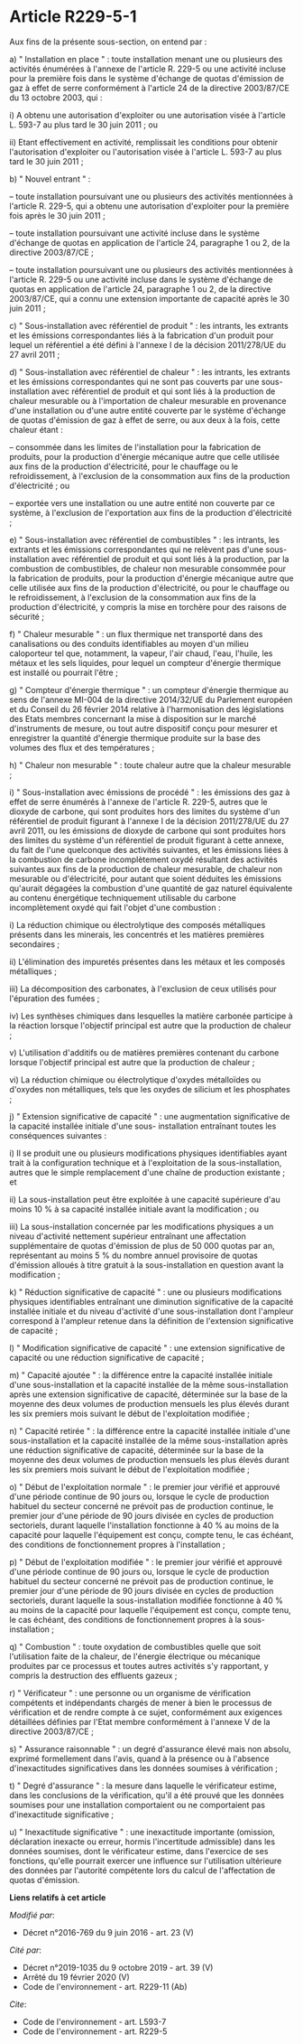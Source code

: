 # Article R229-5-1

Aux fins de la présente sous-section, on entend par :

a) " Installation en place " : toute installation menant une ou plusieurs des activités énumérées à l'annexe de l'article R.
229-5 ou une activité incluse pour la première fois dans le système d'échange de quotas d'émission de gaz à effet de serre
conformément à l'article 24 de la directive 2003/87/CE du 13 octobre 2003, qui :

i) A obtenu une autorisation d'exploiter ou une autorisation visée à l'article L. 593-7 au plus tard le 30 juin 2011 ; ou

ii) Etant effectivement en activité, remplissait les conditions pour obtenir l'autorisation d'exploiter ou l'autorisation
visée à l'article L. 593-7 au plus tard le 30 juin 2011 ;

b) " Nouvel entrant " :

– toute installation poursuivant une ou plusieurs des activités mentionnées à l'article R. 229-5, qui a obtenu une
autorisation d'exploiter pour la première fois après le 30 juin 2011 ;

– toute installation poursuivant une activité incluse dans le système d'échange de quotas en application de l'article 24,
paragraphe 1 ou 2, de la directive 2003/87/CE ;

– toute installation poursuivant une ou plusieurs des activités mentionnées à l'article R. 229-5 ou une activité incluse dans
le système d'échange de quotas en application de l'article 24, paragraphe 1 ou 2, de la directive 2003/87/CE, qui a connu une
extension importante de capacité après le 30 juin 2011 ;

c) " Sous-installation avec référentiel de produit " : les intrants, les extrants et les émissions correspondantes liés à la
fabrication d'un produit pour lequel un référentiel a été défini à l'annexe I de la décision 2011/278/UE du 27 avril 2011 ;

d) " Sous-installation avec référentiel de chaleur " : les intrants, les extrants et les émissions correspondantes qui ne
sont pas couverts par une sous-installation avec référentiel de produit et qui sont liés à la production de chaleur mesurable
ou à l'importation de chaleur mesurable en provenance d'une installation ou d'une autre entité couverte par le système
d'échange de quotas d'émission de gaz à effet de serre, ou aux deux à la fois, cette chaleur étant :

– consommée dans les limites de l'installation pour la fabrication de produits, pour la production d'énergie mécanique autre
que celle utilisée aux fins de la production d'électricité, pour le chauffage ou le refroidissement, à l'exclusion de la
consommation aux fins de la production d'électricité ; ou

– exportée vers une installation ou une autre entité non couverte par ce système, à l'exclusion de l'exportation aux fins de
la production d'électricité ;

e) " Sous-installation avec référentiel de combustibles " : les intrants, les extrants et les émissions correspondantes qui
ne relèvent pas d'une sous-installation avec référentiel de produit et qui sont liés à la production, par la combustion de
combustibles, de chaleur non mesurable consommée pour la fabrication de produits, pour la production d'énergie mécanique
autre que celle utilisée aux fins de la production d'électricité, ou pour le chauffage ou le refroidissement, à l'exclusion
de la consommation aux fins de la production d'électricité, y compris la mise en torchère pour des raisons de sécurité ;

f) " Chaleur mesurable " : un flux thermique net transporté dans des canalisations ou des conduits identifiables au moyen
d'un milieu caloporteur tel que, notamment, la vapeur, l'air chaud, l'eau, l'huile, les métaux et les sels liquides, pour
lequel un compteur d'énergie thermique est installé ou pourrait l'être ;

g) " Compteur d'énergie thermique " : un compteur d'énergie thermique au sens de l'annexe MI-004 de la directive 2014/32/UE
du Parlement européen et du Conseil du 26 février 2014 relative à l'harmonisation des législations des Etats membres
concernant la mise à disposition sur le marché d'instruments de mesure, ou tout autre dispositif conçu pour mesurer et
enregistrer la quantité d'énergie thermique produite sur la base des volumes des flux et des températures ;

h) " Chaleur non mesurable " : toute chaleur autre que la chaleur mesurable ;

i) " Sous-installation avec émissions de procédé " : les émissions des gaz à effet de serre énumérés à l'annexe de l'article
R. 229-5, autres que le dioxyde de carbone, qui sont produites hors des limites du système d'un référentiel de produit
figurant à l'annexe I de la décision 2011/278/UE du 27 avril 2011, ou les émissions de dioxyde de carbone qui sont produites
hors des limites du système d'un référentiel de produit figurant à cette annexe, du fait de l'une quelconque des activités
suivantes, et les émissions liées à la combustion de carbone incomplètement oxydé résultant des activités suivantes aux fins
de la production de chaleur mesurable, de chaleur non mesurable ou d'électricité, pour autant que soient déduites les
émissions qu'aurait dégagées la combustion d'une quantité de gaz naturel équivalente au contenu énergétique techniquement
utilisable du carbone incomplètement oxydé qui fait l'objet d'une combustion :

i) La réduction chimique ou électrolytique des composés métalliques présents dans les minerais, les concentrés et les
matières premières secondaires ;

ii) L'élimination des impuretés présentes dans les métaux et les composés métalliques ;

iii) La décomposition des carbonates, à l'exclusion de ceux utilisés pour l'épuration des fumées ;

iv) Les synthèses chimiques dans lesquelles la matière carbonée participe à la réaction lorsque l'objectif principal est
autre que la production de chaleur ;

v) L'utilisation d'additifs ou de matières premières contenant du carbone lorsque l'objectif principal est autre que la
production de chaleur ;

vi) La réduction chimique ou électrolytique d'oxydes métalloïdes ou d'oxydes non métalliques, tels que les oxydes de silicium
et les phosphates ;

j) " Extension significative de capacité " : une augmentation significative de la capacité installée initiale d'une sous-
installation entraînant toutes les conséquences suivantes :

i) Il se produit une ou plusieurs modifications physiques identifiables ayant trait à la configuration technique et à
l'exploitation de la sous-installation, autres que le simple remplacement d'une chaîne de production existante ; et

ii) La sous-installation peut être exploitée à une capacité supérieure d'au moins 10 % à sa capacité installée initiale avant
la modification ; ou

iii) La sous-installation concernée par les modifications physiques a un niveau d'activité nettement supérieur entraînant une
affectation supplémentaire de quotas d'émission de plus de 50 000 quotas par an, représentant au moins 5 % du nombre annuel
provisoire de quotas d'émission alloués à titre gratuit à la sous-installation en question avant la modification ;

k) " Réduction significative de capacité " : une ou plusieurs modifications physiques identifiables entraînant une diminution
significative de la capacité installée initiale et du niveau d'activité d'une sous-installation dont l'ampleur correspond à
l'ampleur retenue dans la définition de l'extension significative de capacité ;

l) " Modification significative de capacité " : une extension significative de capacité ou une réduction significative de
capacité ;

m) " Capacité ajoutée " : la différence entre la capacité installée initiale d'une sous-installation et la capacité installée
de la même sous-installation après une extension significative de capacité, déterminée sur la base de la moyenne des deux
volumes de production mensuels les plus élevés durant les six premiers mois suivant le début de l'exploitation modifiée ;

n) " Capacité retirée " : la différence entre la capacité installée initiale d'une sous-installation et la capacité installée
de la même sous-installation après une réduction significative de capacité, déterminée sur la base de la moyenne des deux
volumes de production mensuels les plus élevés durant les six premiers mois suivant le début de l'exploitation modifiée ;

o) " Début de l'exploitation normale " : le premier jour vérifié et approuvé d'une période continue de 90 jours ou, lorsque
le cycle de production habituel du secteur concerné ne prévoit pas de production continue, le premier jour d'une période de
90 jours divisée en cycles de production sectoriels, durant laquelle l'installation fonctionne à 40 % au moins de la capacité
pour laquelle l'équipement est conçu, compte tenu, le cas échéant, des conditions de fonctionnement propres à
l'installation ;

p) " Début de l'exploitation modifiée " : le premier jour vérifié et approuvé d'une période continue de 90 jours ou, lorsque
le cycle de production habituel du secteur concerné ne prévoit pas de production continue, le premier jour d'une période de
90 jours divisée en cycles de production sectoriels, durant laquelle la sous-installation modifiée fonctionne à 40 % au moins
de la capacité pour laquelle l'équipement est conçu, compte tenu, le cas échéant, des conditions de fonctionnement propres à
la sous-installation ;

q) " Combustion " : toute oxydation de combustibles quelle que soit l'utilisation faite de la chaleur, de l'énergie
électrique ou mécanique produites par ce processus et toutes autres activités s'y rapportant, y compris la destruction des
effluents gazeux ;

r) " Vérificateur " : une personne ou un organisme de vérification compétents et indépendants chargés de mener à bien le
processus de vérification et de rendre compte à ce sujet, conformément aux exigences détaillées définies par l'Etat membre
conformément à l'annexe V de la directive 2003/87/CE ;

s) " Assurance raisonnable " : un degré d'assurance élevé mais non absolu, exprimé formellement dans l'avis, quand à la
présence ou à l'absence d'inexactitudes significatives dans les données soumises à vérification ;

t) " Degré d'assurance " : la mesure dans laquelle le vérificateur estime, dans les conclusions de la vérification, qu'il a
été prouvé que les données soumises pour une installation comportaient ou ne comportaient pas d'inexactitude significative ;

u) " Inexactitude significative " : une inexactitude importante (omission, déclaration inexacte ou erreur, hormis
l'incertitude admissible) dans les données soumises, dont le vérificateur estime, dans l'exercice de ses fonctions, qu'elle
pourrait exercer une influence sur l'utilisation ultérieure des données par l'autorité compétente lors du calcul de
l'affectation de quotas d'émission.

**Liens relatifs à cet article**

_Modifié par_:

  - Décret n°2016-769 du 9 juin 2016 - art. 23 (V)

_Cité par_:

  - Décret n°2019-1035 du 9 octobre 2019 - art. 39 (V)
  - Arrêté du 19 février 2020 (V)
  - Code de l'environnement - art. R229-11 (Ab)

_Cite_:

  - Code de l'environnement - art. L593-7
  - Code de l'environnement - art. R229-5
